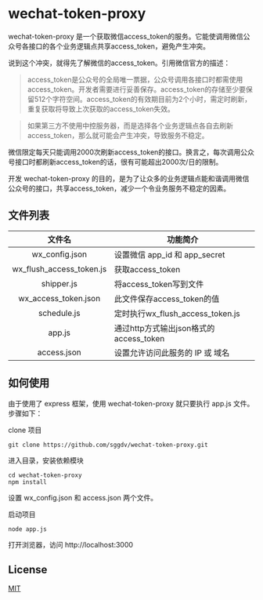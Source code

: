 # wechat-token-proxy
wechat-token-proxy 是一个获取微信access_token的服务。它能使调用微信公众号各接口的各个业务逻辑点共享access_token，避免产生冲突。

说到这个冲突，就得先了解微信的access_token。引用微信官方的描述：

> access_token是公众号的全局唯一票据，公众号调用各接口时都需使用access_token。开发者需要进行妥善保存。access_token的存储至少要保留512个字符空间。access_token的有效期目前为2个小时，需定时刷新，重复获取将导致上次获取的access_token失效。

> 如果第三方不使用中控服务器，而是选择各个业务逻辑点各自去刷新access_token，那么就可能会产生冲突，导致服务不稳定。

微信限定每天只能调用2000次刷新access_token的接口。换言之，每次调用公众号接口时都刷新access_token的话，很有可能超出2000次/日的限制。

开发 wechat-token-proxy 的目的，是为了让众多的业务逻辑点能和谐调用微信公众号的接口，共享access_token，减少一个令业务服务不稳定的因素。

## 文件列表

|文件名|功能简介|
|:--------:|------|
|wx_config.json|设置微信 app_id 和 app_secret|
|wx_flush_access_token.js|获取access_token|
|shipper.js|将access_token写到文件|
|wx_access_token.json|此文件保存access_token的值|
|schedule.js|定时执行wx_flush_access_token.js|
|app.js|通过http方式输出json格式的access_token|
|access.json|设置允许访问此服务的 IP 或 域名|

## 如何使用

由于使用了 express 框架，使用 wechat-token-proxy 就只要执行 app.js 文件。步骤如下：

clone 项目

	git clone https://github.com/sggdv/wechat-token-proxy.git

进入目录，安装依赖模块

	cd wechat-token-proxy
    npm install

设置 wx_config.json 和 access.json 两个文件。

启动项目

	node app.js

打开浏览器，访问 http://localhost:3000

## License
[MIT](LICENSE)
